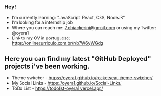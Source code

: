 ### Hey!

- I’m currently learning: "JavaScript, React, CSS, NodeJS"
- I’m looking for a internship job
- Where you can reach me: 7.chiacherini@gmail.com or using my Twitter: @oyera1
- Link to my CV in portuguese: https://onlinecurriculo.com.br/r/b7W6yWGdg

## Here you can find my latest "GitHub Deployed" projects i've been working.

- Theme switcher - https://oyera1.github.io/rocketseat-theme-switcher/
- My Social Links - https://oyera1.github.io/Social-Links/
- ToDo List - https://todolist-oyera1.vercel.app/
